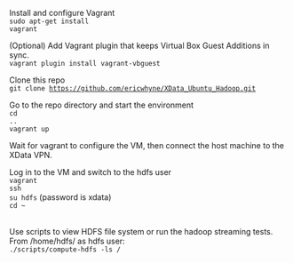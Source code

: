 Install and configure Vagrant<br>
<code>sudo apt-get install vagrant</code>

(Optional) Add Vagrant plugin that keeps Virtual Box Guest Additions in sync.<br>
<code>vagrant plugin install vagrant-vbguest</code>

Clone this repo<br>
<code>git clone https://github.com/ericwhyne/XData_Ubuntu_Hadoop.git</code>

Go to the repo directory and start the environment<br>
<code>cd ..</code><br>
<code>vagrant up</code><br>

Wait for vagrant to configure the VM, then connect the host machine to the XData VPN.

Log in to the VM and switch to the hdfs user<br>
<code>vagrant ssh</code><br>
<code>su hdfs</code> (password is xdata)<br>
<code>cd ~ </code><br>

Use scripts to view HDFS file system or run the hadoop streaming tests.<br>
From /home/hdfs/ as hdfs user:<br>
<code>./scripts/compute-hdfs -ls /</code><br>
